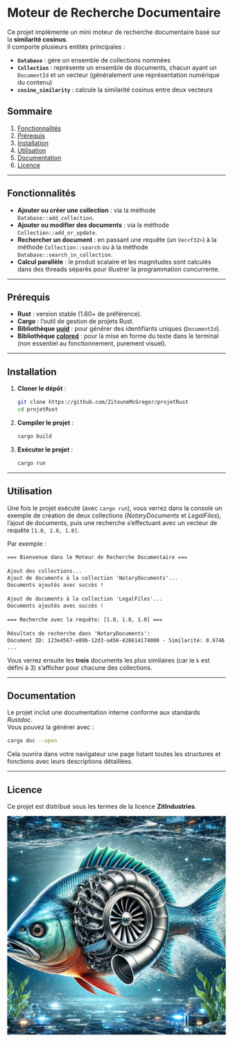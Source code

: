 # Moteur de Recherche Documentaire

Ce projet implémente un mini moteur de recherche documentaire basé sur la **similarité cosinus**.  
Il comporte plusieurs entités principales :  

- **`Database`** : gère un ensemble de collections nommées  
- **`Collection`** : représente un ensemble de documents, chacun ayant un `DocumentId` et un vecteur (généralement une représentation numérique du contenu)  
- **`cosine_similarity`** : calcule la similarité cosinus entre deux vecteurs  

## Sommaire

1. [Fonctionnalités](#fonctionnalités)  
2. [Prérequis](#prérequis)  
3. [Installation](#installation)  
4. [Utilisation](#utilisation)  
5. [Documentation](#documentation)  
6. [Licence](#licence)  

---

## Fonctionnalités

- **Ajouter ou créer une collection** : via la méthode `Database::add_collection`.  
- **Ajouter ou modifier des documents** : via la méthode `Collection::add_or_update`.  
- **Rechercher un document** : en passant une requête (un `Vec<f32>`) à la méthode `Collection::search` ou à la méthode `Database::search_in_collection`.  
- **Calcul parallèle** : le produit scalaire et les magnitudes sont calculés dans des threads séparés pour illustrer la programmation concurrente.

---

## Prérequis

- **Rust** : version stable (1.60+ de préférence).  
- **Cargo** : l’outil de gestion de projets Rust.  
- **Bibliothèque [uuid](https://crates.io/crates/uuid)** : pour générer des identifiants uniques (`DocumentId`).  
- **Bibliothèque [colored](https://crates.io/crates/colored)** : pour la mise en forme du texte dans le terminal (non essentiel au fonctionnement, purement visuel).

---

## Installation

1. **Cloner le dépôt** :  
   ```bash
   git clone https://github.com/ZitouneMcGregor/projetRust
   cd projetRust
   ```
2. **Compiler le projet** :  
   ```bash
   cargo build
   ```
3. **Exécuter le projet** :  
   ```bash
   cargo run
   ```

---

## Utilisation

Une fois le projet exécuté (avec `cargo run`), vous verrez dans la console un exemple de création de deux collections (*NotaryDocuments* et *LegalFiles*), l’ajout de documents, puis une recherche s’effectuant avec un vecteur de requête `[1.0, 1.0, 1.0]`.

Par exemple :

```
=== Bienvenue dans le Moteur de Recherche Documentaire ===

Ajout des collections...
Ajout de documents à la collection 'NotaryDocuments'...
Documents ajoutés avec succès !

Ajout de documents à la collection 'LegalFiles'...
Documents ajoutés avec succès !

=== Recherche avec la requête: [1.0, 1.0, 1.0] ===

Résultats de recherche dans 'NotaryDocuments':
Document ID: 123e4567-e89b-12d3-a456-426614174000 - Similarité: 0.9746
...
```

Vous verrez ensuite les **trois** documents les plus similaires (car le `k` est défini à 3) s’afficher pour chacune des collections.

---

## Documentation

Le projet inclut une documentation interne conforme aux standards *Rustdoc*.  
Vous pouvez la générer avec :

```bash
cargo doc --open
```

Cela ouvrira dans votre navigateur une page listant toutes les structures et fonctions avec leurs descriptions détaillées.

---

## Licence

Ce projet est distribué sous les termes de la licence **ZitIndustries**.  

![Poisson Turbo](poisson.jpeg "Poisson Turbo")
